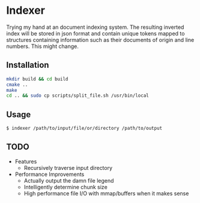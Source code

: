 # Indexer
Trying my hand at an document indexing system. The resulting inverted index will be stored in json format and contain unique tokens mapped to structures containing information such as their documents of origin and line numbers. This might change.

## Installation
```sh
mkdir build && cd build
cmake ..
make
cd .. && sudo cp scripts/split_file.sh /usr/bin/local
```
## Usage
```sh
$ indexer /path/to/input/file/or/directory /path/to/output
```

## TODO
* Features
    * Recursively traverse input directory
* Performance Improvements
    * Actually output the damn file legend
    * Intelligently determine chunk size
    * High performance file I/O with mmap/buffers when it makes sense
    